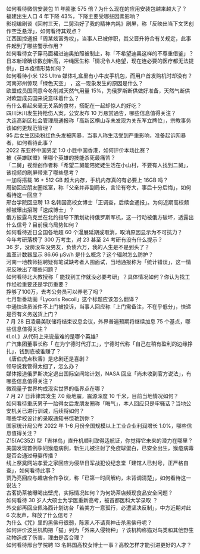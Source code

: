 如何看待微信安装包 11 年膨胀 575 倍？为什么现在的应用安装包越来越大了？  
福建出生人口 4 年下降 43%，下降主要受哪些因素影响？  
影视编剧谈《回村三天，二舅治好了我的精神内耗》刷屏，称「反映出当下文艺创作空乏悬浮」，如何看待其观点？  
江西国控通报「周某炫富秀权」，当事人已被停职，其父晋升符合有关规定，此事件起到了哪些警示作用？  
如何看待女子穿马面裙进迪奥拍照被制止，称「不希望迪奥这样的不尊重借鉴」？  
日本新增确诊数创新高，冲绳医生称「情况令人绝望，现在连必要的医疗都无法提供」，日本疫情形势如何？  
如何看待小米 12S Ultra 媒体礼盒里有小牛皮手机包，而用户首发购机时却没有？  
河南郑州惊现「绿色天空」 ，这一现象发生的原因是什么？  
欧盟成员国同意今冬削减天然气用量 15%，为俄罗斯断供做好准备，天然气断供对欧盟成员国来说意味着什么？  
有什么看起来毫无关系的食材，搭配在一起却惊人的好吃？  
四川沐川发生持枪伤人案，公安发布 10 万悬赏通告，哪些信息值得关注？  
大连高新区社会管理局通报称「高新区横山寺未发现为关东军立牌位」，宗教事务该如何更规范管理？  
95 后女生因染粉红色头发被网暴，当事人称生活受到严重影响，准备起诉网暴者，如何看待此事？  
2022 东亚杯中国男足 1:0 小胜中国香港，如何评价本场比赛？  
被《英雄联盟》里哪个英雄的技能杀死最痛苦？  
「二舅」视频创作者称「希望二舅能陪姥姥生活在小山村，不要有人找到二舅」，该视频的刷屏带来了哪些思考？  
一加将搭载 16 + 512 GB 超大内存，手机内存真的有必要上 16GB 吗？  
周劼回应朋友圈炫富，称「父亲并非副局长，言论有夸大，事后十分后悔」，如何看待这一回应？  
邢台学院回应聘 13 名韩国高校女博士「正调查，后续会通报」。为何近期高校频频被曝出招聘「速成博士」？  
俄方披露乌克兰在北约指导下策划劫持俄罗斯军机，这一行动被俄方破坏，透露出什么信号？目前俄乌局势如何？  
如何看待近日全国各地超 60 个漫展延期或取消，取消原因显示为不可抗力？  
今年考研落榜了 300 万考生，对 23 甚至 24 考研有没有什么提示？  
36 岁，没房没车没男友，负债六万，我的人生是不是到头了？  
盖革计数器显示 86.66 μSv/h 是什么概念？这个辐射怎么防护？  
河南一地教师招聘疑有笔试缺考者入围面试，当地通报称为「统计错误」，这一情况反映出了哪些问题？  
如何看待北大教授称「 能找到工作就没必要考研」？具体情况如何？你认为找工作经验重要还是学历重要？  
挣够了100万，去考公务员可以养老了吗？  
七月新番动画「Lycoris Recoil」这个标题应该怎么翻译？  
中通快递员派件不上门被投诉，当事人回应称「上门需备注，不在乎低分」，快递是否有义务送货上门？  
7 月 28 日凌晨美联储将结束议息会议，外界普遍预期将继续加息 75 个基点，哪些信息值得关注？  
《LoL》从代码上来说最难的是哪个英雄?  
广汽集团董事长称「 在为宁德时代打工」，宁德时代称「自己在稍有盈利的边缘挣扎」，钱到底被谁赚了？  
《唐伯虎点秋香》是悲剧还是喜剧？  
领导说我管得太细了，怎么办？  
媒体报道俄罗斯决定退出国际空间站计划，NASA 回应「尚未收到官方说法」，有哪些信息值得关注？  
微观量子世界构成现实世界的临界点在哪？  
7 月 27 日菲律宾发生 7.0 级地震，震源深度 10 千米，目前当地情况如何？  
如何看待重庆男子一胎得女后发朋友圈称「晦气」，本人回应只是牢骚话？当地公安机关已进行训诫，后续将如何？  
哪些学校设计的录取通知书惊艳到你？  
国家统计局公布 2022 年 1-6 月份全国规模以上工业企业利润增长 1.0%，哪些信息值得关注？  
Z15(AC352) 型「吉祥鸟」直升机顺利取得适航证，你觉得它未来的潜力在哪里？  
美国发现首例孕妇猴痘病例，新生儿被注射了免疫球蛋白，已安全出生，猴痘病毒是否会通过母婴传播？  
线上祭奠网站孝爱之家回应为侵华日军战犯设纪念堂「建馆人已封号，正严格自查」，如何看待此事？  
贾乃亮回应与趣店合作争议，称「已第一时间解约，未背调清楚」，如何看待这一说法？  
古茗奶茶被曝喝出壁虎，实际情况如何？为何奶茶店频现食品安全问题？  
如何看待 30 岁人大硕士为学医重新高考，被首都医科大学录取 ？  
外交部再回应佩洛西计划访台「若美方一意孤行，必遭坚决反制」，中方近期对此 6 次发声，释放了什么信号？  
为什么《咒》里的黑佛母很弱，陈家人不请真神击杀黑佛母呢？  
如何评价波兰机构把「猫」列为「外来入侵物种」？该机构称猫对鸟类和其他野生动物造成了伤害，理由是否合理？  
如何看待邢台学院聘 13 名韩国高校女博士一事？高校怎样才能引进更好的人才？  
